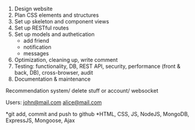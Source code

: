 1. Design website
2. Plan CSS elements and structures
3. Set up skeleton and component views
4. Set up RESTful routes
5. Set up models and authetication
    - add friend
    - notification
    - messages
6. Optimization, cleaning up, write comment
7. Testing: functionality, DB, REST API, security, performance (front & back, DB), cross-browser, audit
8. Documentation & maintenance 

Recommendation system/ delete stuff or account/ websocket

Users:
john@mail.com
alice@mail.com

*git add, commit and push to github
*HTML, CSS, JS, NodeJS, MongoDB, ExpressJS, Mongoose, Ajax
